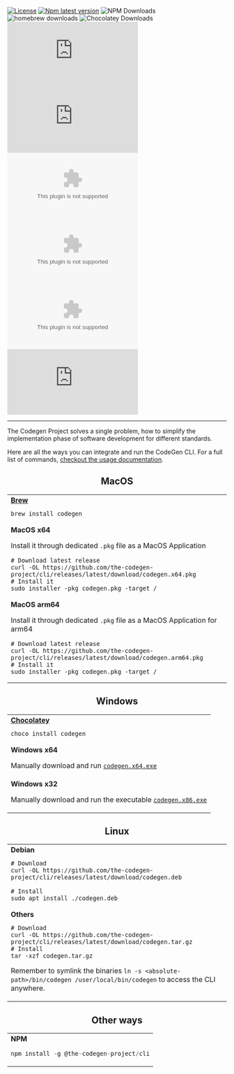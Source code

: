 [![License](https://img.shields.io/github/license/the-codegen-project/cli)](https://github.com/the-codegen-project/cli/blob/master/LICENSE)
[![Npm latest version](https://img.shields.io/npm/v/@the-codegen-project/cli)](https://www.npmjs.com/package/@the-codegen-project/cli)
![NPM Downloads](https://img.shields.io/npm/dw/%40the-codegen-project%2Fcli)
![homebrew downloads](https://img.shields.io/homebrew/installs/dm/codegen?label=Brew)
![Chocolatey Downloads](https://img.shields.io/chocolatey/dt/codegen?label=Chocolatey)
![GitHub Downloads (specific asset, all releases)](https://img.shields.io/github/downloads/the-codegen-project/cli/codegen.x64.pkg?label=MacOS)
![GitHub Downloads (specific asset, all releases)](https://img.shields.io/github/downloads/the-codegen-project/cli/codegen.arm64.pkg?label=MacOS)
![GitHub Downloads (specific asset, all releases)](https://img.shields.io/github/downloads/the-codegen-project/cli/codegen.x86.exe?label=Win)
![GitHub Downloads (specific asset, all releases)](https://img.shields.io/github/downloads/the-codegen-project/cli/codegen.x64.exe?label=Win)
![GitHub Downloads (specific asset, all releases)](https://img.shields.io/github/downloads/the-codegen-project/cli/codegen.tar.gz?label=Linux)
![GitHub Downloads (specific asset, all releases)](https://img.shields.io/github/downloads/the-codegen-project/cli/codegen.deb?label=Linux)

---

The Codegen Project solves a single problem, how to simplify the implementation phase of software development for different standards.

Here are all the ways you can integrate and run the CodeGen CLI. For a full list of commands, [checkout the usage documentation](./docs/usage.md).

<h2 align="center">MacOS</h2>
<!-- prettier-ignore-start -->
<!-- markdownlint-disable -->
<table  align="center" style="width: 100%;">
  <tr>
    <td>
<b><a href="https://brew.sh/">Brew</a></b>

```
brew install codegen
```
</td>
  </tr>
  <tr>
    <td>
<b>MacOS x64</b>

Install it through dedicated `.pkg` file as a MacOS Application

```
# Download latest release
curl -OL https://github.com/the-codegen-project/cli/releases/latest/download/codegen.x64.pkg
# Install it
sudo installer -pkg codegen.pkg -target /
```
</td>
  </tr>
  <tr>
    <td>
<b>MacOS arm64</b>

Install it through dedicated `.pkg` file as a MacOS Application for arm64
```
# Download latest release
curl -OL https://github.com/the-codegen-project/cli/releases/latest/download/codegen.arm64.pkg
# Install it
sudo installer -pkg codegen.pkg -target /
```
</td>
  </tr>
</table>

<h2 align="center">Windows</h2>
<!-- prettier-ignore-start -->
<!-- markdownlint-disable -->
<table align="center" style="width: 100%;">
  <tr>
    <td>
<b><a href="https://chocolatey.org/install">Chocolatey</a></b>

```
choco install codegen
```
</td>
  </tr>
  <tr>
    <td><b>Windows x64</b>

Manually download and run [`codegen.x64.exe`](https://github.com/the-codegen-project/cli/releases/latest/download/codegen.x64.exe)
</td>
  </tr>
  <tr>
    <td>
<b>Windows x32</b>

Manually download and run the executable [`codegen.x86.exe`](https://github.com/the-codegen-project/cli/releases/latest/download/codegen.x86.exe)
</td>
  </tr>
</table>


<h2 align="center">Linux</h2>
<!-- prettier-ignore-start -->
<!-- markdownlint-disable -->
<table align="center" style="width: 100%;">
  <tr>
    <td><b>Debian</b>

```
# Download
curl -OL https://github.com/the-codegen-project/cli/releases/latest/download/codegen.deb

# Install
sudo apt install ./codegen.deb
```
</td>
  </tr>
  <tr>
    <td>
<b>Others</b>

```
# Download
curl -OL https://github.com/the-codegen-project/cli/releases/latest/download/codegen.tar.gz
# Install
tar -xzf codegen.tar.gz
```

Remember to symlink the binaries `ln -s <absolute-path>/bin/codegen /user/local/bin/codegen` to access the CLI anywhere.
</td>
  </tr>
</table>

<h2 align="center">Other ways</h2>
<!-- prettier-ignore-start -->
<!-- markdownlint-disable -->
<table align="center" style="width: 100%;">
  <tr>
    <td>
<b>NPM</b>

```typescript
npm install -g @the-codegen-project/cli
```
</td>
  </tr>
</table>
